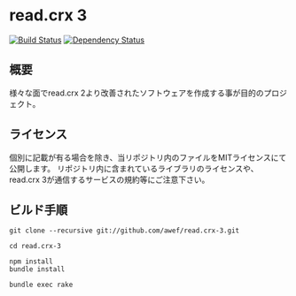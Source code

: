 # read.crx 3

[![Build Status](https://travis-ci.org/awef/read.crx-3.svg?branch=develop)](https://travis-ci.org/awef/read.crx-3)
[![Dependency Status](https://gemnasium.com/awef/read.crx-3.svg)](https://gemnasium.com/awef/read.crx-3)

## 概要

様々な面でread.crx 2より改善されたソフトウェアを作成する事が目的のプロジェクト。

## ライセンス

個別に記載が有る場合を除き、当リポジトリ内のファイルをMITライセンスにて公開します。
リポジトリ内に含まれているライブラリのライセンスや、read.crx 3が通信するサービスの規約等にご注意下さい。

## ビルド手順

    git clone --recursive git://github.com/awef/read.crx-3.git
    
    cd read.crx-3
    
    npm install
    bundle install
    
    bundle exec rake

